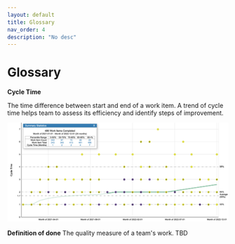 ```yaml
---
layout: default
title: Glossary
nav_order: 4
description: "No desc"
---
```


# Glossary

**Cycle Time**

The time difference between start and end of a work item. 
A trend of cycle time helps team to assess its efficiency and identify steps of improvement.

![img.png](assets/img.png)

**Definition of done**
The quality measure of a team's work. TBD 

